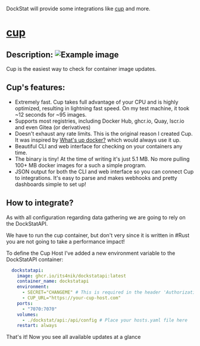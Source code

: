 DockStat will provide some integrations like [cup](https://github.com/sergi0g/cup) and more.

# [cup](https://github.com/sergi0g/cup)

## Description:  ![Example image](/api/attachments.redirect?id=964f512c-940a-4ee8-8ece-32c438d0ce45 "right-50 =460x231")

Cup is the easiest way to check for container image updates.

## Cup's features:

* Extremely fast. Cup takes full advantage of your CPU and is highly optimized, resulting in lightning fast speed. On my test machine, it took \~12 seconds for \~95 images.
* Supports most registries, including Docker Hub, ghcr.io, Quay, lscr.io and even Gitea (or derivatives)
* Doesn't exhaust any rate limits. This is the original reason I created Cup. It was inspired by [What's up docker?](https://github.com/fmartinou/whats-up-docker) which would always use it up.
* Beautiful CLI and web interface for checking on your containers any time.
* The binary is tiny! At the time of writing it's just 5.1 MB. No more pulling 100+ MB docker images for a such a simple program.
* JSON output for both the CLI and web interface so you can connect Cup to integrations. It's easy to parse and makes webhooks and pretty dashboards simple to set up!

## How to integrate?

As with all configuration regarding data gathering we are going to rely on the DockStatAPI.

We have to run the cup container, but don't very since it is written in #Rust you are not going to take a performance impact!

To define the Cup Host I've added a new environment variable to the DockStatAPI container:

```yaml
  dockstatapi:
    image: ghcr.io/its4nik/dockstatapi:latest
    container_name: dockstatapi
    environment:
      - SECRET="CHANGEME" # This is required in the header 'Authorization': 'CHANGEME'
      - CUP_URL="https://your-cup-host.com"
    ports:
      - "7070:7070"
    volumes:
      - ./dockstat/api:/api/config # Place your hosts.yaml file here
    restart: always
```

That's it! Now you see all available updates at a glance